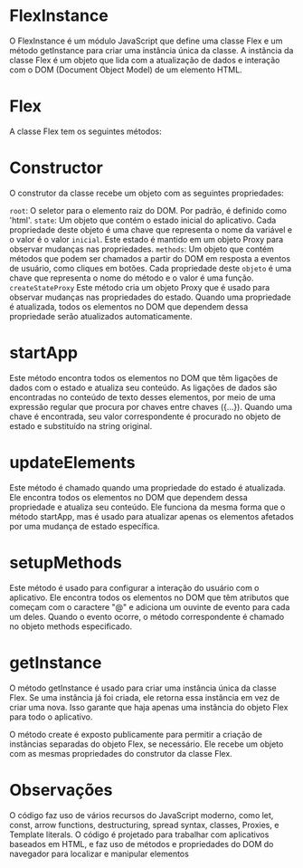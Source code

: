# FlexInstance
O FlexInstance é um módulo JavaScript que define uma classe Flex e um método getInstance para criar uma instância única da classe. A instância da classe Flex é um objeto que lida com a atualização de dados e interação com o DOM (Document Object Model) de um elemento HTML.

# Flex
A classe Flex tem os seguintes métodos:

# Constructor
O construtor da classe recebe um objeto com as seguintes propriedades:

`root`: O seletor para o elemento raiz do DOM. Por padrão, é definido como 'html'.
`state`: Um objeto que contém o estado inicial do aplicativo. Cada propriedade deste objeto é uma chave que representa o nome da variável e o valor é o valor `inicial`. Este estado é mantido em um objeto Proxy para observar mudanças nas propriedades.
`methods`: Um objeto que contém métodos que podem ser chamados a partir do DOM em resposta a eventos de usuário, como cliques em botões. Cada propriedade deste `objeto` é uma chave que representa o nome do método e o valor é uma função.
`createStateProxy`
Este método cria um objeto Proxy que é usado para observar mudanças nas propriedades do estado. Quando uma propriedade é atualizada, todos os elementos no DOM que dependem dessa propriedade serão atualizados automaticamente.

# startApp
Este método encontra todos os elementos no DOM que têm ligações de dados com o estado e atualiza seu conteúdo. As ligações de dados são encontradas no conteúdo de texto desses elementos, por meio de uma expressão regular que procura por chaves entre chaves ({...}). Quando uma chave é encontrada, seu valor correspondente é procurado no objeto de estado e substituído na string original.

# updateElements
Este método é chamado quando uma propriedade do estado é atualizada. Ele encontra todos os elementos no DOM que dependem dessa propriedade e atualiza seu conteúdo. Ele funciona da mesma forma que o método startApp, mas é usado para atualizar apenas os elementos afetados por uma mudança de estado específica.

# setupMethods
Este método é usado para configurar a interação do usuário com o aplicativo. Ele encontra todos os elementos no DOM que têm atributos que começam com o caractere "@" e adiciona um ouvinte de evento para cada um deles. Quando o evento ocorre, o método correspondente é chamado no objeto methods especificado.

# getInstance
O método getInstance é usado para criar uma instância única da classe Flex. Se uma instância já foi criada, ele retorna essa instância em vez de criar uma nova. Isso garante que haja apenas uma instância do objeto Flex para todo o aplicativo.

O método create é exposto publicamente para permitir a criação de instâncias separadas do objeto Flex, se necessário. Ele recebe um objeto com as mesmas propriedades do construtor da classe Flex.

# Observações
O código faz uso de vários recursos do JavaScript moderno, como let, const, arrow functions, destructuring, spread syntax, classes, Proxies, e Template literals. O código é projetado para trabalhar com aplicativos baseados em HTML, e faz uso de métodos e propriedades do DOM do navegador para localizar e manipular elementos